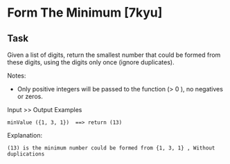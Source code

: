 # Form The Minimum [7kyu]

## Task

Given a list of digits, return the smallest number that could be formed from these digits, using the digits only once (ignore duplicates).

Notes:

- Only positive integers will be passed to the function (> 0 ), no negatives or zeros.

Input >> Output Examples

```
minValue ({1, 3, 1})  ==> return (13)
```

Explanation:

```
(13) is the minimum number could be formed from {1, 3, 1} , Without duplications
```
